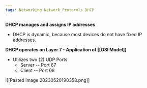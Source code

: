 ```yaml
---
tags: Networking Network_Protocols DHCP
---
```


**DHCP manages and assigns IP addresses**
- DHCP is dynamic, because most devices do not have fixed IP addresses.

**DHCP operates on Layer 7 - Application of [[OSI Model]]**
- Utilizes two (2) UDP Ports
	- Server -- Port 67
	- Client -- Port 68

![[Pasted image 20230520190358.png]]